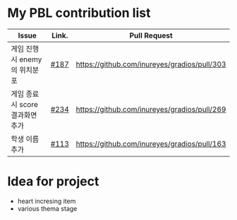 My PBL contribution list
========================

| Issue                    | Link.   | Pull Request |
|--------------------------|---------|--------------|
| 게임 진행시 enemy의 위치분포     | [#187](https://github.com/inureyes/gradios/issues/187) | https://github.com/inureyes/gradios/pull/303 |
| 게임 종료시 score 결과화면 추가     | [#234](https://github.com/inureyes/gradios/issues/234) | https://github.com/inureyes/gradios/pull/269 |
| 학생 이름 추가 | [#113](https://github.com/inureyes/gradios/issues/113) | https://github.com/inureyes/gradios/pull/163|

Idea for project
================

 * heart incresing item
 * various thema stage